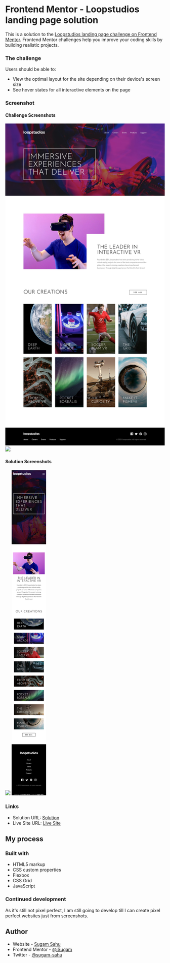 # Frontend Mentor - Loopstudios landing page solution

This is a solution to the [Loopstudios landing page challenge on Frontend Mentor](https://www.frontendmentor.io/challenges/loopstudios-landing-page-N88J5Onjw). Frontend Mentor challenges help you improve your coding skills by building realistic projects. 

### The challenge

Users should be able to:

- View the optimal layout for the site depending on their device's screen size
- See hover states for all interactive elements on the page

### Screenshot

#### Challenge Screenshots
![](./design/desktop-design.jpg)
![](./design/mobile-design.jpg-design.jpg)

#### Solution Screenshots
![](./design/solution/desktop-solution.png)
![](./design/solution/mobile-solution.png)

### Links

- Solution URL: [Solution](https://your-solution-url.com)
- Live Site URL: [Live Site](https://your-live-site-url.com)

## My process

### Built with

- HTML5 markup
- CSS custom properties
- Flexbox
- CSS Grid
- JavaScript


### Continued development

As it's still not pixel perfect, I am still going to develop till I can create pixel perfect websites just from screenshots.

## Author

- Website - [Sugam Sahu](https://www.sugamsahu.com)
- Frontend Mentor - [@iSugam](https://www.frontendmentor.io/profile/iSugam)
- Twitter - [@sugam-sahu](https://www.linkedin.com/in/sugam-sahu/)